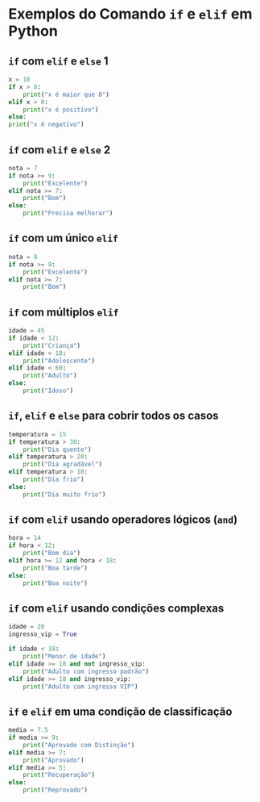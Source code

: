 # Exemplos do Comando `if` e `elif` em Python

## `if` com `elif` e `else` 1
```python
x = 18
if x > 8:
	print("x é maior que 8")
elif x > 0:
	print("x é positivo")
else:
print("x é negativo")
```

## `if` com `elif` e `else` 2
```python
nota = 7
if nota >= 9:
    print("Excelente")
elif nota >= 7:
    print("Bom")
else:
    print("Precisa melhorar")
```

## `if` com um único `elif`
```python
nota = 8
if nota >= 9:
    print("Excelente")
elif nota >= 7:
    print("Bom")
```

## `if` com múltiplos `elif`
```python
idade = 45
if idade < 12:
    print("Criança")
elif idade < 18:
    print("Adolescente")
elif idade < 60:
    print("Adulto")
else:
    print("Idoso")
```

## `if`, `elif` e `else` para cobrir todos os casos
```python
temperatura = 15
if temperatura > 30:
    print("Dia quente")
elif temperatura > 20:
    print("Dia agradável")
elif temperatura > 10:
    print("Dia frio")
else:
    print("Dia muito frio")
```

## `if` com `elif` usando operadores lógicos (`and`)
```python
hora = 14
if hora < 12:
    print("Bom dia")
elif hora >= 12 and hora < 18:
    print("Boa tarde")
else:
    print("Boa noite")
```

## `if` com `elif` usando condições complexas
```python
idade = 20
ingresso_vip = True

if idade < 18:
    print("Menor de idade")
elif idade >= 18 and not ingresso_vip:
    print("Adulto com ingresso padrão")
elif idade >= 18 and ingresso_vip:
    print("Adulto com ingresso VIP")
```

## `if` e `elif` em uma condição de classificação
```python
media = 7.5
if media >= 9:
    print("Aprovado com Distinção")
elif media >= 7:
    print("Aprovado")
elif media >= 5:
    print("Recuperação")
else:
    print("Reprovado")
```
